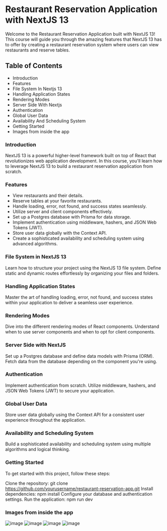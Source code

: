 # Restaurant Reservation Application with NextJS 13
Welcome to the Restaurant Reservation Application built with NextJS 13! This course will guide you through the amazing features that NextJS 13 has to offer by creating a restaurant reservation system where users can view restaurants and reserve tables.

## Table of Contents
- Introduction
- Features
- File System In Nextjs 13
- Handling Application States
- Rendering Modes
- Server Side With Nextjs
- Authentication
- Global User Data
- Availability And Scheduling System
- Getting Started
- Images from inside the app

### Introduction

NextJS 13 is a powerful higher-level framework built on top of React that revolutionizes web application development. In this course, you'll learn how to leverage NextJS 13 to build a restaurant reservation application from scratch.



### Features
- View restaurants and their details.
- Reserve tables at your favorite restaurants.
- Handle loading, error, not found, and success states seamlessly.
- Utilize server and client components effectively.
- Set up a Postgres database with Prisma for data storage.
- Implement authentication using middleware, hashers, and JSON Web Tokens (JWT).
- Store user data globally with the Context API.
- Create a sophisticated availability and scheduling system using advanced algorithms.

### File System in NextJS 13
Learn how to structure your project using the NextJS 13 file system. Define static and dynamic routes effortlessly by organizing your files and folders.

### Handling Application States
Master the art of handling loading, error, not found, and success states within your application to deliver a seamless user experience.

### Rendering Modes
Dive into the different rendering modes of React components. Understand when to use server components and when to opt for client components.

### Server Side with NextJS
Set up a Postgres database and define data models with Prisma (ORM). Fetch data from the database depending on the component you're using.

### Authentication
Implement authentication from scratch. Utilize middleware, hashers, and JSON Web Tokens (JWT) to secure your application.

### Global User Data
Store user data globally using the Context API for a consistent user experience throughout the application.

### Availability and Scheduling System
Build a sophisticated availability and scheduling system using multiple algorithms and logical thinking.

### Getting Started
To get started with this project, follow these steps:

Clone the repository: git clone https://github.com/yourusername/restaurant-reservation-app.git
Install dependencies: npm install
Configure your database and authentication settings.
Run the application: npm run dev

### Images from inside the app

![image](https://github.com/eminkmru/Restaurant-Reservation-App-With-NextJS-13-TailwindCSS/assets/89755021/7342e5b6-66b5-4364-8305-b2a8a2bf5ef2)
![image](https://github.com/eminkmru/Restaurant-Reservation-App-With-NextJS-13-TailwindCSS/assets/89755021/3ebdaf4e-c9d3-454c-8acc-29261fd61fae)
![image](https://github.com/eminkmru/Restaurant-Reservation-App-With-NextJS-13-TailwindCSS/assets/89755021/250d4db3-d757-4249-8cce-00f345bb48d8)
![image](https://github.com/eminkmru/Restaurant-Reservation-App-With-NextJS-13-TailwindCSS/assets/89755021/5b7f6668-a47a-47c4-8eec-ca8aca9a1400)

